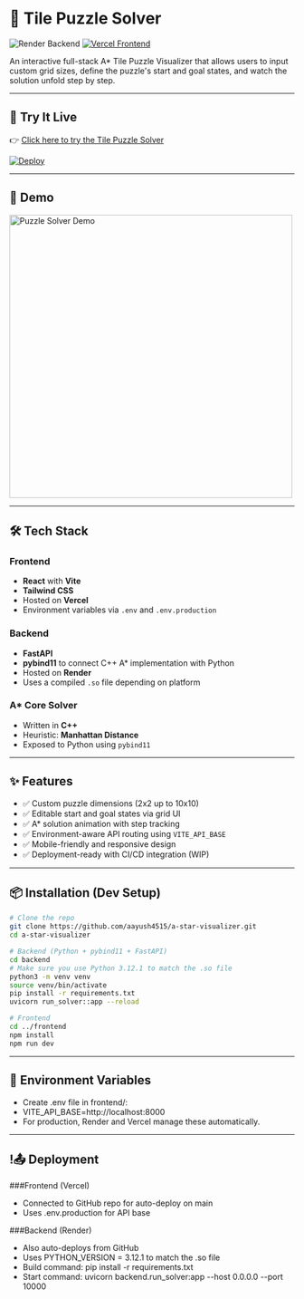 # 🧩 Tile Puzzle Solver

![Render Backend](https://img.shields.io/badge/render-backend-blue)
[![Vercel Frontend](https://img.shields.io/badge/vercel-frontend-black)](https://tile-puzzle-solver.vercel.app)

An interactive full-stack A* Tile Puzzle Visualizer that allows users to input custom grid sizes, define the puzzle's start and goal states, and watch the solution unfold step by step.

---

## 🚀 Try It Live

👉 [Click here to try the Tile Puzzle Solver](https://tile-puzzle-solver.vercel.app)

[![Deploy](https://vercel.com/button)](https://vercel.com/new/clone?repository-url=https://github.com/aayush4515/a-star-visualizer)

---

## 📸 Demo

<img src="https://raw.githubusercontent.com/aayush4515/a-star-visualizer/main/demo.gif" alt="Puzzle Solver Demo" width="500"/>

---

## 🛠️ Tech Stack

### Frontend
- **React** with **Vite**
- **Tailwind CSS**
- Hosted on **Vercel**
- Environment variables via `.env` and `.env.production`

### Backend
- **FastAPI**
- **pybind11** to connect C++ A* implementation with Python
- Hosted on **Render**
- Uses a compiled `.so` file depending on platform

### A* Core Solver
- Written in **C++**
- Heuristic: **Manhattan Distance**
- Exposed to Python using `pybind11`

---

## ✨ Features

- ✅ Custom puzzle dimensions (2x2 up to 10x10)
- ✅ Editable start and goal states via grid UI
- ✅ A* solution animation with step tracking
- ✅ Environment-aware API routing using `VITE_API_BASE`
- ✅ Mobile-friendly and responsive design
- ✅ Deployment-ready with CI/CD integration (WIP)

---

## 📦 Installation (Dev Setup)

```bash
# Clone the repo
git clone https://github.com/aayush4515/a-star-visualizer.git
cd a-star-visualizer

# Backend (Python + pybind11 + FastAPI)
cd backend
# Make sure you use Python 3.12.1 to match the .so file
python3 -m venv venv
source venv/bin/activate
pip install -r requirements.txt
uvicorn run_solver::app --reload

# Frontend
cd ../frontend
npm install
npm run dev
```

---

## 🔐 Environment Variables
- Create .env file in frontend/:
- VITE_API_BASE=http://localhost:8000
- For production, Render and Vercel manage these automatically.

---

## !📤 Deployment
###Frontend (Vercel)
- Connected to GitHub repo for auto-deploy on main
- Uses .env.production for API base

###Backend (Render)
- Also auto-deploys from GitHub
- Uses PYTHON_VERSION = 3.12.1 to match the .so file
- Build command: pip install -r requirements.txt
- Start command: uvicorn backend.run_solver:app --host 0.0.0.0 --port 10000
